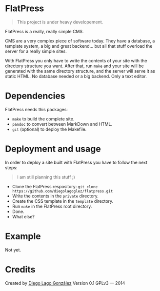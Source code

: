 # FlatPress

>
> This project is under heavy developement.
>

FlatPress is a really, really simple CMS.

CMS are a very complex piece of software today. They have a database, a template system, a big and great backend… but all that stuff overload the server for a really simple sites.

With FlatPress you only have to write the contents of your site with the directory structure you want. After that, run `make` and your site will be generated with the same directory structure, and the server will serve it as static HTML. No database needed or a big backend. Only a text editor.

# Dependencies

FlatPress needs this packages:

* `make` to build the complete site.
* `pandoc` to convert between MarkDown and HTML.
* `git` (optional) to deploy the Makefile.

# Deployment and usage

In order to deploy a site built with FlatPress you have to follow the next steps:

> I am still planning this stuff ;)

* Clone the FlatPress respository: `git clone https://github.com/diegolagoglez/flatpress.git`
* Write the contents in the `private` directory.
* Create the CSS template in the `template` directory.
* Run `make` in the FlatPress root directory.
* Done.
* What else?

# Example

Not yet.

# Credits

Created by [Diego Lago González](mailto:diego.lago.gonzalez@gmail.com)
Version 0.1
GPLv3 — 2014
